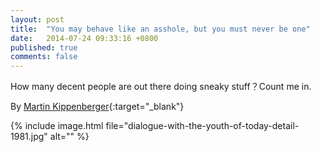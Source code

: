 ```yaml
---
layout: post
title:  "You may behave like an asshole, but you must never be one"
date:   2014-07-24 09:33:16 +0800
published: true
comments: false
---
```

How many decent people are out there doing sneaky stuff？Count me in.

By [Martin Kippenberger](http://en.wikipedia.org/wiki/Martin_Kippenberger){:target="_blank"}

{% include image.html file="dialogue-with-the-youth-of-today-detail-1981.jpg" alt="" %}
